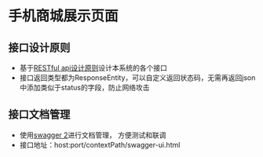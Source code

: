 # 手机商城展示页面

## 接口设计原则
* 基于[RESTful api设计原则]()设计本系统的各个接口
* 接口返回类型都为ResponseEntity，可以自定义返回状态码，无需再返回json中添加类似于status的字段，防止网络攻击

## 接口文档管理
* 使用[swagger 2](https://swagger.io/)进行文档管理， 方便测试和联调
* 接口地址：host:port/contextPath/swagger-ui.html